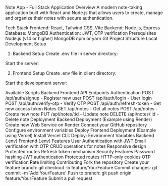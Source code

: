 Note App - Full Stack Application
Overview
A modern note-taking application built with React and Node.js that allows users to create, manage and organize their notes with secure authentication.

Tech Stack
Frontend: React, Tailwind CSS, Vite
Backend: Node.js, Express
Database: MongoDB
Authentication: JWT, OTP verification
Prerequisites
Node.js (v14 or higher)
MongoDB
npm or yarn
Git
Project Structure
Local Development Setup
1. Backend Setup
Create .env file in server directory:

Start the server:

2. Frontend Setup
Create .env file in client directory:

Start the development server:

Available Scripts
Backend
Frontend
API Endpoints
Authentication
POST /api/auth/signup - Register new user
POST /api/auth/login - User login
POST /api/auth/verify-otp - Verify OTP
POST /api/auth/refresh-token - Get new access token
Notes
GET /api/notes - Get all notes
POST /api/notes - Create new note
PUT /api/notes/:id - Update note
DELETE /api/notes/:id - Delete note
Deployment
Backend Deployment (Example using Render)
Create new Web Service on Render
Connect your GitHub repository
Configure environment variables
Deploy
Frontend Deployment (Example using Vercel)
Install Vercel CLI:
Deploy:
Environment Variables
Backend (.env)
Frontend (.env)
Features
User Authentication with JWT
Email verification with OTP
CRUD operations for notes
Responsive design
Protected routes
Refresh token mechanism
Security Features
Password hashing
JWT authentication
Protected routes
HTTP-only cookies
OTP verification
Rate limiting
Contributing
Fork the repository
Create your feature branch: git checkout -b feature/YourFeature
Commit changes: git commit -m 'Add YourFeature'
Push to branch: git push origin feature/YourFeature
Submit a pull request

